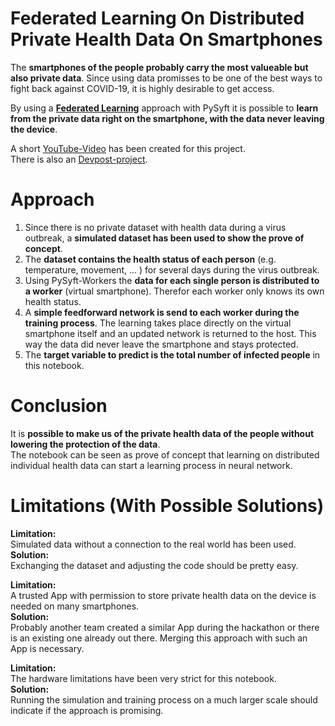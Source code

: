# Federated Learning On Distributed Private Health Data On Smartphones

The **smartphones of the people probably carry the most valueable but also private data**. Since using data promisses to be one of the best ways to fight back against COVID-19, it is highly desirable to get access.


By using a **[Federated Learning](https://federated.withgoogle.com/)** approach with PySyft it is possible to **learn from the private data right on the smartphone, with the data never leaving the device**.

A short [YouTube-Video](https://youtu.be/npr8hW_Fb_4) has been created for this project.  
There is also an [Devpost-project](https://devpost.com/software/08_corona_tracking_id_0139_federated_learning_on_health_data).

# Approach

1. Since there is no private dataset with health data during a virus outbreak, a **simulated dataset has been used to show the prove of concept**.
2. The **dataset contains the health status of each person** (e.g. temperature, movement, ... ) for several days during the virus outbreak.
3. Using PySyft-Workers the **data for each single person is distributed to a worker** (virtual smartphone). Therefor each worker only knows its own health status.
4. A **simple feedforward network is send to each worker during the training process**. The learning takes place directly on the virtual smartphone itself and an updated network is returned to the host. This way the data did never leave the smartphone and stays protected. 
5. The **target variable to predict is the total number of infected people** in this notebook.

# Conclusion

It is **possible to make us of the private health data of the people without lowering the protection of the data**.  
The notebook can be seen as prove of concept that learning on distributed individual health data can start a learning process in neural network. 


# Limitations (With Possible Solutions)

**Limitation:**  
Simulated data without a connection to the real world has been used.  
**Solution:**  
Exchanging the dataset and adjusting the code should be pretty easy.


**Limitation:**  
A trusted App with permission to store private health data on the device is needed on many smartphones.  
**Solution:**  
Probably another team created a similar App during the hackathon or there is an existing one already out there. Merging this approach with such an App is necessary. 


**Limitation:**  
The hardware limitations have been very strict for this notebook.  
**Solution:**  
Running the simulation and training process on a much larger scale should indicate if the approach is promising.
